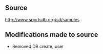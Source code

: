 ## Source
http://www.sportsdb.org/sd/samples

## Modifications made to source
* Removed DB create, user 



